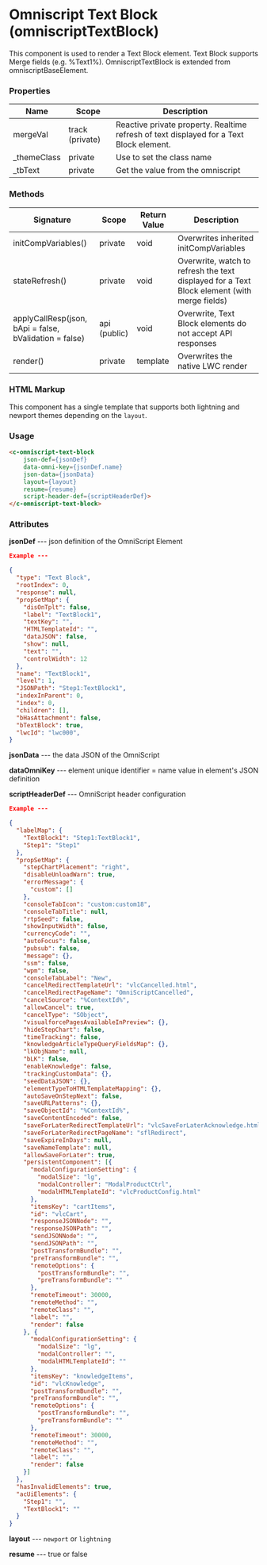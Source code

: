 # Omniscript Text Block (omniscriptTextBlock)

This component is used to render a Text Block element. Text Block supports Merge fields (e.g. %Text1%).
OmniscriptTextBlock is extended from omniscriptBaseElement.

### Properties

| Name        | Scope           | Description                                                  |
| ----------- | --------------- | ------------------------------------------------------------ |
| mergeVal    | track (private) | Reactive private property. Realtime refresh of text displayed for a Text Block element. |
| _themeClass | private         | Use to set the class name                                    |
| _tbText     | private         | Get the value from the omniscript                            |

### Methods

| Signature                                              | Scope        | Return Value | Description                                                  |
| ------------------------------------------------------ | ------------ | ------------ | ------------------------------------------------------------ |
| initCompVariables()                                    | private      | void         | Overwrites inherited initCompVariables                       |
| stateRefresh()                                         | private      | void         | Overwrite, watch to refresh the text displayed for a Text Block element (with merge fields) |
| applyCallResp(json, bApi = false, bValidation = false) | api (public) | void         | Overwrite, Text Block elements do not accept API responses   |
| render()                                               | private      | template     | Overwrites the native LWC render                             |

### HTML Markup

This component has a single template that supports both lightning and newport themes depending on the `layout`.

### Usage

```html
<c-omniscript-text-block 
    json-def={jsonDef} 
    data-omni-key={jsonDef.name} 
    json-data={jsonData} 
    layout={layout} 
    resume={resume} 
    script-header-def={scriptHeaderDef}>
</c-omniscript-text-block>
```

### Attributes

**jsonDef** --- json definition of the OmniScript Element

```json
Example ---

{
  "type": "Text Block",
  "rootIndex": 0,
  "response": null,
  "propSetMap": {
    "disOnTplt": false,
    "label": "TextBlock1",
    "textKey": "",
    "HTMLTemplateId": "",
    "dataJSON": false,
    "show": null,
    "text": "",
    "controlWidth": 12
  },
  "name": "TextBlock1",
  "level": 1,
  "JSONPath": "Step1:TextBlock1",
  "indexInParent": 0,
  "index": 0,
  "children": [],
  "bHasAttachment": false,
  "bTextBlock": true,
  "lwcId": "lwc000",
}
```

**jsonData** --- the data JSON of the OmniScript

**dataOmniKey** --- element unique identifier = name value in element's JSON definition

**scriptHeaderDef** --- OmniScript header configuration

```json
Example ---

{
  "labelMap": {
    "TextBlock1": "Step1:TextBlock1",
    "Step1": "Step1"
  },
  "propSetMap": {
    "stepChartPlacement": "right",
    "disableUnloadWarn": true,
    "errorMessage": {
      "custom": []
    },
    "consoleTabIcon": "custom:custom18",
    "consoleTabTitle": null,
    "rtpSeed": false,
    "showInputWidth": false,
    "currencyCode": "",
    "autoFocus": false,
    "pubsub": false,
    "message": {},
    "ssm": false,
    "wpm": false,
    "consoleTabLabel": "New",
    "cancelRedirectTemplateUrl": "vlcCancelled.html",
    "cancelRedirectPageName": "OmniScriptCancelled",
    "cancelSource": "%ContextId%",
    "allowCancel": true,
    "cancelType": "SObject",
    "visualforcePagesAvailableInPreview": {},
    "hideStepChart": false,
    "timeTracking": false,
    "knowledgeArticleTypeQueryFieldsMap": {},
    "lkObjName": null,
    "bLK": false,
    "enableKnowledge": false,
    "trackingCustomData": {},
    "seedDataJSON": {},
    "elementTypeToHTMLTemplateMapping": {},
    "autoSaveOnStepNext": false,
    "saveURLPatterns": {},
    "saveObjectId": "%ContextId%",
    "saveContentEncoded": false,
    "saveForLaterRedirectTemplateUrl": "vlcSaveForLaterAcknowledge.html",
    "saveForLaterRedirectPageName": "sflRedirect",
    "saveExpireInDays": null,
    "saveNameTemplate": null,
    "allowSaveForLater": true,
    "persistentComponent": [{
      "modalConfigurationSetting": {
        "modalSize": "lg",
        "modalController": "ModalProductCtrl",
        "modalHTMLTemplateId": "vlcProductConfig.html"
      },
      "itemsKey": "cartItems",
      "id": "vlcCart",
      "responseJSONNode": "",
      "responseJSONPath": "",
      "sendJSONNode": "",
      "sendJSONPath": "",
      "postTransformBundle": "",
      "preTransformBundle": "",
      "remoteOptions": {
        "postTransformBundle": "",
        "preTransformBundle": ""
      },
      "remoteTimeout": 30000,
      "remoteMethod": "",
      "remoteClass": "",
      "label": "",
      "render": false
    }, {
      "modalConfigurationSetting": {
        "modalSize": "lg",
        "modalController": "",
        "modalHTMLTemplateId": ""
      },
      "itemsKey": "knowledgeItems",
      "id": "vlcKnowledge",
      "postTransformBundle": "",
      "preTransformBundle": "",
      "remoteOptions": {
        "postTransformBundle": "",
        "preTransformBundle": ""
      },
      "remoteTimeout": 30000,
      "remoteMethod": "",
      "remoteClass": "",
      "label": "",
      "render": false
    }]
  },
  "hasInvalidElements": true,
  "acUiElements": {
    "Step1": "",
    "TextBlock1": ""
  }
}
```

**layout** --- `newport` or `lightning`

**resume** --- true or false